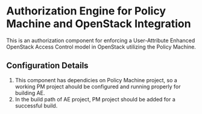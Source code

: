 # Authorization Engine for Policy Machine and OpenStack Integration

This is an authorization component for enforcing a User-Attribute Enhanced OpenStack Access Control model in OpenStack utilizing the Policy Machine.

## Configuration Details 
1. This component has dependicies on Policy Machine project, so a working PM project ahould be configured and running properly for building AE.
2. In the build path of AE project, PM project should be added for a successful build. 

